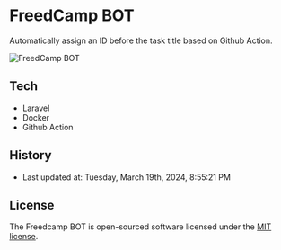 # FreedCamp BOT

Automatically assign an ID before the task title based on Github Action.

![FreedCamp BOT](https://repository-images.githubusercontent.com/737932867/7d34798b-2680-471c-b089-a78a718d3d6a)

## Tech

- Laravel
- Docker
- Github Action

## History

- Last updated at: Tuesday, March 19th, 2024, 8:55:21 PM

## License

The Freedcamp BOT is open-sourced software licensed under the [MIT license](https://opensource.org/licenses/MIT).
